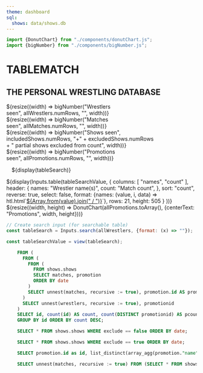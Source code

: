 ```yaml
---
theme: dashboard
sql:
  shows: data/shows.db
---
```


```js
import {DonutChart} from "./components/donutChart.js";
import {bigNumber} from "./components/bigNumber.js";
```

<h1>TABLEMATCH</h1>
<h2>THE PERSONAL WRESTLING DATABASE</h2>

<div class="grid grid-cols-4 hero">
  <div class="card">
    ${resize((width) => bigNumber("Wrestlers seen", allWrestlers.numRows, "", width))}
    
  </div>
  <div class="card">
    ${resize((width) => bigNumber("Matches seen", allMatches.numRows, "", width))}

  </div>
  <div class="card">
    ${resize((width) => bigNumber("Shows seen", includedShows.numRows, "+" + excludedShows.numRows + " partial shows excluded from count", width))}

  </div>
  <div class="card">
    ${resize((width) => bigNumber("Promotions seen", allPromotions.numRows, "", width))}

  </div>
</div>

<div class="grid grid-cols-2">
  <div class="card" style="padding: 0;">
    <div style="padding: 1em">
      ${display(tableSearch)}
    </div>
    ${display(Inputs.table(tableSearchValue,
      {
        columns: [
          "names",
          "count"
        ],
        header:
          {
            names: "Wrestler name(s)",
            count: "Match count",
          },
        sort: "count", reverse: true,
        select: false,
        format: {names: (value, i, data) => htl.html`<a href="/wrestlers/${data[i].id}">${Array.from(value).join(" / ")}</a>`},
        rows: 21,
        height: 505
      }
    ))}
  </div>

  <div class="card">
    ${resize((width, height) => DonutChart(allPromotions.toArray(), {centerText: "Promotions", width, height}))}
  </div>
</div>

```js
// Create search input (for searchable table)
const tableSearch = Inputs.search(allWrestlers, {format: (x) => ""});

const tableSearchValue = view(tableSearch);
```

```sql id=allWrestlers
    FROM (
      FROM (
        FROM (
          FROM shows.shows
          SELECT matches, promotion
          ORDER BY date
        )
        SELECT unnest(matches, recursive := true), promotion.id AS promotionid
      )
      SELECT unnest(wrestlers, recursive := true), promotionid
    )
    SELECT id, count(id) AS count, count(DISTINCT promotionid) AS pcount, shows.list_order_by_count(array_agg(text)) as names
    GROUP BY id ORDER BY count DESC;
```

```sql id=includedShows
    SELECT * FROM shows.shows WHERE exclude == false ORDER BY date;
```

```sql id=excludedShows
    SELECT * FROM shows.shows WHERE exclude == true ORDER BY date;
```

```sql id=allPromotions
    SELECT promotion.id as id, list_distinct(array_agg(promotion."name")) as names, count() as count FROM shows.shows GROUP BY ALL ORDER BY count DESC;
```

```sql id=allMatches
    SELECT unnest(matches, recursive := true) FROM (SELECT * FROM shows.shows ORDER BY date);
```

<style>

.hero {
  font-family: var(--sans-serif);
  text-wrap: balance;
}

</style>
